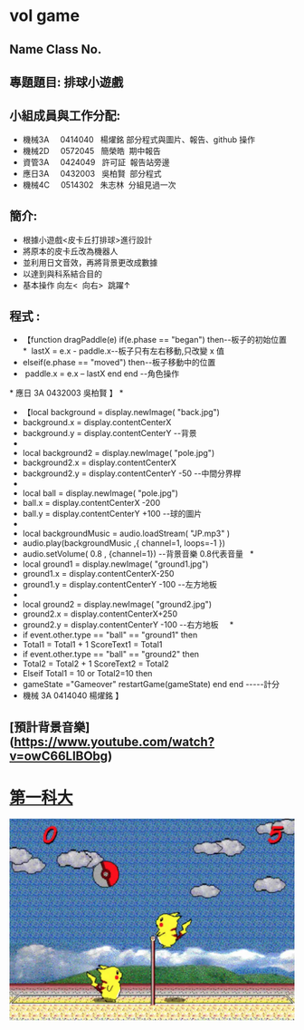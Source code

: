 # vol game

## Name Class No.

## 專題題目: 排球小遊戲

## 小組成員與工作分配:
 * 機械3A     0414040   楊燿銘   部分程式與圖片、報告、github 操作 
 * 機械2D     0572045   簡榮皓  期中報告
 * 資管3A     0424049   許可証  報告站旁邊
 * 應日3A     0432003   吳柏賢  部分程式
 * 機械4C     0514302   朱志林  分組見過一次
 
 
 
 ## 簡介:
 * 根據小遊戲<皮卡丘打排球>進行設計
 * 將原本的皮卡丘改為機器人
 * 並利用日文音效，再將背景更改成數據
 * 以達到與科系結合目的
 * 基本操作 向左<  向右>  跳躍↑
 
 
 ## 程式 :
* 【function dragPaddle(e)  if(e.phase == "began") then--板子的初始位置 
*  lastX = e.x - paddle.x--板子只有左右移動,只改變 x 值 
* elseif(e.phase == "moved") then--板子移動中的位置 
*  paddle.x = e.x – lastX end end  --角色操作 
 
* 應日 3A 0432003 吳柏賢 】
*
* 【local background = display.newImage( "back.jpg")
* background.x = display.contentCenterX
* background.y = display.contentCenterY  --背景       
*
* local background2 = display.newImage( "pole.jpg") 
* background2.x = display.contentCenterX
* background2.y = display.contentCenterY -50 --中間分界桿    
*
* local ball = display.newImage( "pole.jpg") 
* ball.x = display.contentCenterX -200 
* ball.y = display.contentCenterY +100 --球的圖片     
*
* local backgroundMusic = audio.loadStream( "JP.mp3" ) 
* audio.play(backgroundMusic ,{ channel=1, loops=-1 })   
* audio.setVolume( 0.8 , {channel=1})  --背景音樂 0.8代表音量
    * 
* local ground1 = display.newImage( "ground1.jpg")
* ground1.x = display.contentCenterX-250 
* ground1.y = display.contentCenterY -100 --左方地板    
*
* local ground2 = display.newImage( "ground2.jpg") 
* ground2.x = display.contentCenterX+250
* ground2.y = display.contentCenterY -100 --右方地板    
 * 
* if event.other.type == "ball" == "ground1" then
* Total1 = Total1 + 1 ScoreText1 = Total1 
* if event.other.type == "ball" == "ground2" then 
* Total2 = Total2 + 1 ScoreText2 = Total2
* Elseif Total1 = 10 or Total2=10 then
* gameState ="Gameover" restartGame(gameState) end end -----計分 
* 機械 3A 0414040 楊燿銘 】
## [預計背景音樂] (https://www.youtube.com/watch?v=owC66LIBObg)
 
# [第一科大](http://www.nkfust.edu.tw/bin/home.php)

![NKFUST](111.png "第一科大")

